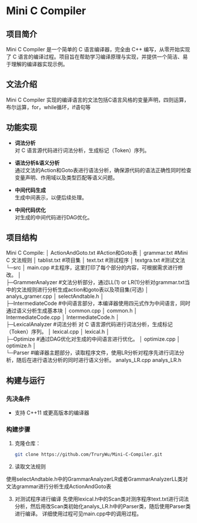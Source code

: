 # Mini C Compiler

## 项目简介

Mini C Compiler 是一个简单的 C 语言编译器，完全由 C++ 编写，从零开始实现了 C 语言的编译过程。项目旨在帮助学习编译原理与实现，并提供一个简洁、易于理解的编译器实现示例。
## 文法介绍
Mini C Compiler 实现的编译语言的文法包括C语言风格的变量声明，四则运算，布尔运算，for，while循环，if语句等
## 功能实现

- **词法分析**  
  对 C 语言源代码进行词法分析，生成标记（Token）序列。

- **语法分析&语义分析**  
  通过文法的Action和Goto表进行语法分析，确保源代码的语法正确性同时检查变量声明、作用域以及类型匹配等语义问题。

- **中间代码生成**  
  生成中间表示，以便后续处理。

- **中间代码优化**  
  对生成的中间代码进行DAG优化。

## 项目结构

Mini C Compile:
│  ActionAndGoto.txt #Action和Goto表
│  grammar.txt       #Mini C 文法规则
│  tablist.txt       #项目集
│  text.txt          #测试程序
│  textgra.txt       #测试文法
└─src
    │  main.cpp  #主程序，这里打印了每个部分的内容，可根据需求进行修改。
    │  
    ├─GrammerAnalyzer #文法分析部分，通过LL(1) or LR(1)分析对grammar.txt当中的文法规则进行分析生成action和goto表以及项目集(可选)
    │      analys_gramer.cpp
    │      selectAndtable.h
    │      
    ├─IntermediateCode #中间语言部分，本编译器使用四元式作为中间语言，同时通过语义分析生成基本块
    │      common.cpp
    │      common.h
    │      IntermediateCode.cpp
    │      IntermediateCode.h
    │      
    ├─LexicalAnalyzer #词法分析 对 C 语言源代码进行词法分析，生成标记（Token）序列。
    │      lexical.cpp
    │      lexical.h
    │      
    ├─Optimize        #通过DAG优化对生成的中间语言进行优化。
    │      optimize.cpp
    │      optimize.h
    │      
    └─Parser         #编译器主题部分，读取程序文件，使用LR分析对程序先进行词法分析，随后在进行语法分析的同时进行语义分析。
            analys_LR.cpp
            analys_LR.h


## 构建与运行

### 先决条件

- 支持 C++11 或更高版本的编译器

### 构建步骤

1. 克隆仓库：

   ```bash
   git clone https://github.com/TruryWu/Mini-C-Compiler.git

2. 读取文法规则

  使用selectAndtable.h中的GrammarAnalyzerLR或者GrammarAnalyzerLL类对文法grammar进行分析生成ActionAndGoto表

3. 对测试程序进行编译
  先使用lexical.h中的Scan类对测序程序text.txt进行词法分析，然后用改Scan类初始化analys_LR.h中的Parser类，随后使用Parser类进行编译。
  详细使用过程可见main.cpp中的调用过程。
